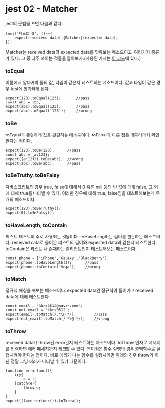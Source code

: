 # jest 02 - Matcher
jest의 문법을 보면 다음과 같다. 
```
test('테스트 명', ()=>{
    expect(received data).{Matcher}(expected data);
});
```
Matcher는 received data와 expected data를 맞춰보는 메소드이고, 여러가지 종류가 있다. 그 중 자주 쓰이는 것들을 알아보자.(사용된 예시는 [이 코드](Tech/jest/demo/test/matcher.test.js)에 있다.)   
### toEqual
이름에서 알다시피 둘의 값, 타입이 같은지 테스트하는 메소드이다. 값과 타입이 같은 경우 test에 통과하게 된다.
```
expect(123).toEqual(123);       //pass
const abc = 123;
expect(abc).toEqual(123);       //pass
expect(abc).toEqual('123');     //wrong 
```
### toBe
toEqual과 동일하게 값을 판단하는 메소드이다. toEqual과 다른 점은 메모리까지 확인한다는 점이다.
```
expect(123).toBe(123);      //pass
const abc = {a:123};
expect({a:123}).toBe(abc);  //wrong
expect(abc).toBe(abc);      //pass
```
### toBeTruthy, toBeFalsy
자바스크립트의 경우 true, false에 대해서 0 혹은 null 등의 빈 값에 대해 false, 그 외에 대해 true를 나타낼 수 있다. 이러한 경우에 대해 true, false임을 테스트해보는게 두 개의 메소드이다. 
```
expect(123).toBeTruthy();
expect(0).toBeFalsy();
```
### toHaveLength, toContain
리스트 테스트에 주로 사용되는 것들이다. toHaveLength는 길이를 판단하는 메소드이다. received data로 들어온 리스트의 길이와 expected data와 같은지 테스트한다.   
toContain은 리스트 내 존재하는 엘리먼트인지 테스트해보는 메소드이다.
```
const phone = ['iPhone','Galaxy','BlackBerry'];
expect(phone).toHaveLength(3);      //pass
expect(phone).toContain('Vega');    //wrong
```
### toMatch
정규식 매칭을 해보는 메소드이다. expected data엔 정규식이 들어가고 received data에 대해 테스트한다.
```
const email = 'kkrs0512@naver.com';
const not_email = 'kkrs0512';
expect(email).toMatch(/.*\@.*/);        //pass
expect(not_email).toMatch(/.*\@.*/);    //wrong
```
### toThrow
received data가 throw된 error인지 테스트하는 메소드이다. toThrow 인자로 메세지를 입력하면 에러 메세지까지 체크할 수 있다. 특이점은 함수 실행의 경우 콜백함수로 실행시켜야 한다는 점이다. 
바로 에러가 나는 함수를 실행시키면 아래의 경우 throw가 아닌 정말 그냥 에러가 나타날 수 있기 때문이다.
```
function errorfunc(){
    try{
        a = 1;
    }catch(e){
        throw e;
    }
}
expect(()=>errorfunc()).toThrow();
```